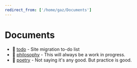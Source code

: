 ```yaml
---
redirect_from: ['/home/gaz/Documents']
---
```

# Documents

* 📃 [todo](todo) -
  Site migration to-do list
* 📁 [philosophy](thoughts) -
  This will always be a work in progress.
* 📁 [poetry](poetry) -
  Not saying it's any good. But practice is good.
